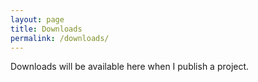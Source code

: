 ```yaml
---
layout: page
title: Downloads
permalink: /downloads/
---
```


Downloads will be available here when I publish a project.